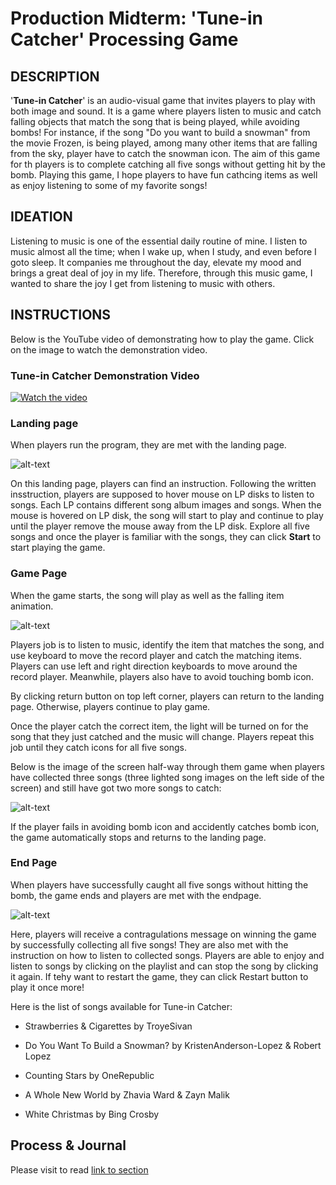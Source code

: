 # Production Midterm: 'Tune-in Catcher' Processing Game

## DESCRIPTION
'**Tune-in Catcher**' is an audio-visual game that invites players to play with both image and sound. It is a game where players listen to music and catch falling objects that match the song that is being played, while avoiding bombs! For instance, if the song "Do you want to build a snowman" from the movie Frozen, is being played, among many other items that are falling from the sky, player have to catch the snowman icon. The aim of this game for th players is to complete catching all five songs without getting hit by the bomb. Playing this game, I hope players to have fun cathcing items as well as enjoy listening to some of my favorite songs! 

## IDEATION 
Listening to music is one of the essential daily routine of mine. I listen to music almost all the time; when I wake up, when I study, and even before I goto sleep. It  companies me throughout the day, elevate my mood and brings a great deal of joy in my life. Therefore, through this music game, I wanted to share the joy I get from listening to music with others. 

## INSTRUCTIONS

Below is the YouTube video of demonstrating how to play the game. 
Click on the image to watch the demonstration video. 

### Tune-in Catcher Demonstration Video 

[![Watch the video](Images/YouTubevideo.png)](https://youtu.be/qE8WP0k1MyA)

### Landing page 

When players run the program, they are met with the landing page. 

 ![alt-text](Images/landingpage.png)  
 
 On this landing page, players can find an instruction. Following the written insstruction, players are supposed to hover mouse on LP disks to listen to songs. Each LP contains different song album images and songs. When the mouse is hovered on LP disk, the song will start to play and continue to play until the player remove the mouse away from the LP disk. Explore all five songs and once the player is familiar with the songs, they can click **Start** to start playing the game. 
 
### Game Page

When the game starts, the song will play as well as the falling item animation. 

 ![alt-text](Images/playgame.png)  

Players job is to listen to music, identify the item that matches the song, and use keyboard to move the record player and catch the matching items.
Players can use left and right direction keyboards to move around the record player. 
Meanwhile, players also have to avoid touching bomb icon. 

By clicking return button on top left corner, players can return to the landing page. Otherwise, players continue to play game. 

Once the player catch the correct item, the light will be turned on for the song that they just catched and the music will change. 
Players repeat this job until they catch icons for all five songs. 

Below is the image of the screen half-way through them game when players have collected three songs (three lighted song images on the left side of the screen) and still have got two more songs to catch:

 ![alt-text](Images/lighton.png)  
 
 If the player fails in avoiding bomb icon and  accidently catches bomb icon, the game automatically stops and returns to the landing page. 
 
 ### End Page
 When players have successfully caught all five songs without hitting the bomb, the game ends and players are met with the endpage. 
 
  ![alt-text](Images/endpage.png)  
 
 Here, players will receive a contragulations message on winning the game by successfully collecting all five songs! They are also met with the instruction on how to listen to collected songs. Players are able to enjoy and listen to songs by clicking on the playlist and can stop the song by clicking it again. If tehy want to restart the game, they can click Restart button to play it once more! 

Here is the list of songs available for Tune-in Catcher:

 - Strawberries & Cigarettes by TroyeSivan
 
 - Do You Want To Build a Snowman? by KristenAnderson-Lopez & Robert Lopez
 
 - Counting Stars by OneRepublic
 
 - A Whole New World by Zhavia Ward & Zayn Malik
 
 - White Christmas by Bing Crosby

## Process & Journal

Please visit to read [link to section](IntrotoIM.midtermProject.journal.md)

